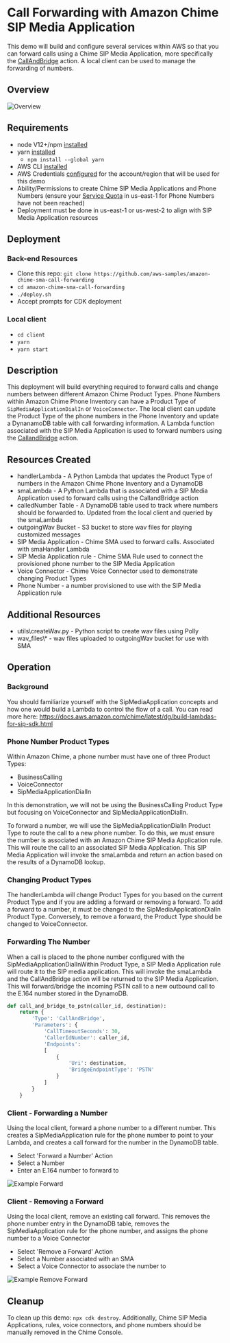 # Call Forwarding with Amazon Chime SIP Media Application

This demo will build and configure several services within AWS so that you can forward calls using a Chime SIP Media Application, more specifically the [CallAndBridge](https://docs.aws.amazon.com/chime/latest/dg/call-and-bridge.html) action. A local client can be used to manage the forwarding of numbers.

## Overview

![Overview](/images/Overview.png)

## Requirements

- node V12+/npm [installed](https://www.npmjs.com/get-npm)
- yarn [installed](https://classic.yarnpkg.com/en/docs/install)
  - `npm install --global yarn`
- AWS CLI [installed](https://docs.aws.amazon.com/cli/latest/userguide/install-cliv2.html)
- AWS Credentials [configured](https://docs.aws.amazon.com/cli/latest/userguide/cli-configure-files.html) for the account/region that will be used for this demo
- Ability/Permissions to create Chime SIP Media Applications and Phone Numbers (ensure your [Service Quota](https://console.aws.amazon.com/servicequotas/home/services/chime/quotas) in us-east-1 for Phone Numbers have not been reached)
- Deployment must be done in us-east-1 or us-west-2 to align with SIP Media Application resources

## Deployment

### Back-end Resources

- Clone this repo: `git clone https://github.com/aws-samples/amazon-chime-sma-call-forwarding`
- `cd amazon-chime-sma-call-forwarding`
- `./deploy.sh`
- Accept prompts for CDK deployment

### Local client

- `cd client`
- `yarn`
- `yarn start`

## Description

This deployment will build everything required to forward calls and change numbers between different Amazon Chime Product Types. Phone Numbers within Amazon Chime Phone Inventory can have a Product Type of `SipMediaApplicationDialIn` or `VoiceConnector`. The local client can update the Product Type of the phone numbers in the Phone Inventory and update a DynanamoDB table with call forwarding information. A Lambda function associated with the SIP Media Application is used to forward numbers using the [CallandBridge](https://docs.aws.amazon.com/chime/latest/dg/call-and-bridge.html) action.

## Resources Created

- handlerLambda - A Python Lambda that updates the Product Type of numbers in the Amazon Chime Phone Inventory and a DynamoDB
- smaLambda - A Python Lambda that is associated with a SIP Media Application used to forward calls using the CallandBridge action
- calledNumber Table - A DynamoDB table used to track where numbers should be forwarded to. Updated from the local client and queried by the smaLambda
- outgoingWav Bucket - S3 bucket to store wav files for playing customized messages
- SIP Media Application - Chime SMA used to forward calls. Associated with smaHandler Lambda
- SIP Media Application rule - Chime SMA Rule used to connect the provisioned phone number to the SIP Media Application
- Voice Connector - Chime Voice Connector used to demonstrate changing Product Types
- Phone Number - a number provisioned to use with the SIP Media Application rule

## Additional Resources

- utils\createWav.py - Python script to create wav files using Polly
- wav_files\\\* - wav files uploaded to outgoingWav bucket for use with SMA

## Operation

### Background

You should familiarize yourself with the SipMediaApplication concepts and how one would build a Lambda to control the flow of a call. You can read more here: https://docs.aws.amazon.com/chime/latest/dg/build-lambdas-for-sip-sdk.html

### Phone Number Product Types

Within Amazon Chime, a phone number must have one of three Product Types:

- BusinessCalling
- VoiceConnector
- SipMediaApplicationDialIn

In this demonstration, we will not be using the BusinessCalling Product Type but focusing on VoiceConnector and SipMediaApplicationDialIn.

To forward a number, we will use the SipMediaApplicationDialIn Product Type to route the call to a new phone number. To do this, we must ensure the number is associated with an Amazon Chime SIP Media Application rule. This will route the call to an associated SIP Media Application. This SIP Media Application will invoke the smaLambda and return an action based on the results of a DynamoDB lookup.

### Changing Product Types

The handlerLambda will change Product Types for you based on the current Product Type and if you are adding a forward or removing a forward. To add a forward to a number, it must be changed to the SipMediaApplicationDialIn Product Type. Conversely, to remove a forward, the Product Type should be changed to VoiceConnector.

### Forwarding The Number

When a call is placed to the phone number configured with the SipMediaApplicationDialInWithin Product Type, a SIP Media Application rule will route it to the SIP media application. This will invoke the smaLambda and the CallAndBridge action will be returned to the SIP Media Application. This will forward/bridge the incoming PSTN call to a new outbound call to the E.164 number stored in the DynamoDB.

```python
def call_and_bridge_to_pstn(caller_id, destination):
    return {
        'Type': 'CallAndBridge',
        'Parameters': {
            'CallTimeoutSeconds': 30,
            'CallerIdNumber': caller_id,
            'Endpoints':
            [
                {
                    'Uri': destination,
                    'BridgeEndpointType': 'PSTN'
                }
            ]
        }
    }
```

### Client - Forwarding a Number

Using the local client, forward a phone number to a different number. This creates a SipMediaApplication rule for the phone number to point to your Lambda, and creates a call forward for the number in the DynamoDB table.

- Select 'Forward a Number' Action
- Select a Number
- Enter an E.164 number to forward to

![Example Forward](images/Forwarding.png)

### Client - Removing a Forward

Using the local client, remove an existing call forward. This removes the phone number entry in the DynamoDB table, removes the SipMediaApplication rule for the phone number, and assigns the phone number to a Voice Connector

- Select 'Remove a Forward' Action
- Select a Number associated with an SMA
- Select a Voice Connector to associate the number to

![Example Remove Forward](images/RemoveForward.png)

## Cleanup

To clean up this demo: `npx cdk destroy`. Additionally, Chime SIP Media Applications, rules, voice connectors, and phone numbers should be manually removed in the Chime Console.
